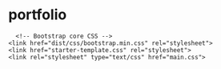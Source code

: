 # portfolio
<!DOCTYPE html>
<html>
<head>
  <title>Portfolio</title>
    <html lang="fr">
    <meta charset="utf-8">
    <meta http-equiv="X-UA-Compatible" content="IE=edge">
    <meta name="viewport" content="width=device-width, initial-scale=1">
    <link href="bootstrap/css/bootstrap.min.css" rel="stylesheet">
    <!-- HTML5 Shim and Respond.js IE8 support of HTML5 elements and media queries -->
    <!-- WARNING: Respond.js doesn't work if you view the page via file:// -->
    <!--[if lt IE 9]>
      <script src="https://oss.maxcdn.com/html5shiv/3.7.2/html5shiv.min.js"></script>
      <script src="https://oss.maxcdn.com/respond/1.4.2/respond.min.js"></script>
    <![endif]-->

      <!-- Bootstrap core CSS -->
    <link href="dist/css/bootstrap.min.css" rel="stylesheet">
    <link href="starter-template.css" rel="stylesheet">
    <link rel="stylesheet" type="text/css" href="main.css">
</head>

<body>
 <div class="container">
  <div cass= "col-md-12">
    <a img src="parcours.jpg" alt="Parcours professionnel"> </a>
    </div>
    </div>
    
 </body>
 </html>

